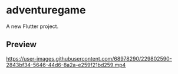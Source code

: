 # adventuregame

A new Flutter project.

## Preview

https://user-images.githubusercontent.com/68978290/229802590-2843bf34-5646-44d6-8a2a-e259f21bd259.mp4

